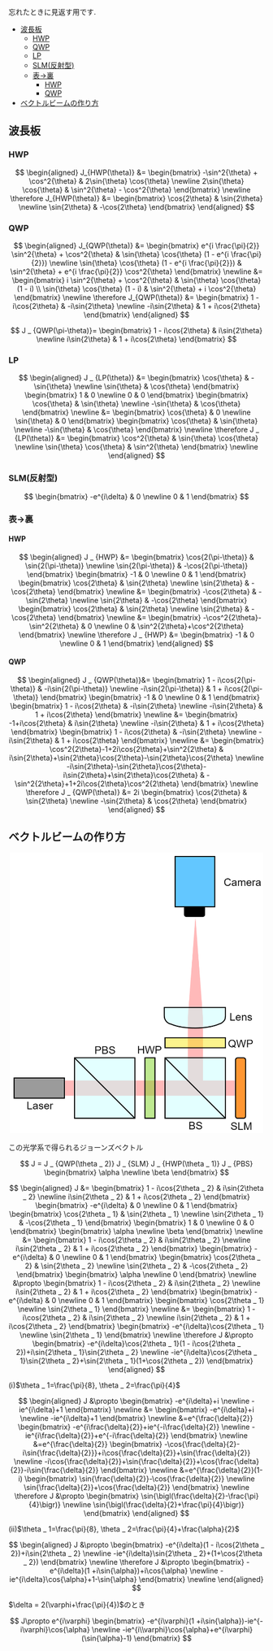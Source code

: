 忘れたときに見返す用です.

- [波長板](#波長板)
  - [HWP](#hwp)
  - [QWP](#qwp)
  - [LP](#lp)
  - [SLM(反射型)](#slm反射型)
  - [表→裏](#表裏)
    - [HWP](#hwp-1)
    - [QWP](#qwp-1)
- [ベクトルビームの作り方](#ベクトルビームの作り方)


## 波長板

### HWP

$$
\begin{aligned}
J_{HWP(\theta)} &=
\begin{bmatrix}
-\sin^2{\theta} + \cos^2{\theta} & 2\sin{\theta} \cos{\theta} \newline
2\sin{\theta} \cos{\theta} & \sin^2{\theta} - \cos^2{\theta}
\end{bmatrix} \newline
\therefore J_{HWP(\theta)} &= 
\begin{bmatrix}
\cos{2\theta} & \sin{2\theta} \newline
\sin{2\theta} & -\cos{2\theta}
\end{bmatrix}
\end{aligned}
$$

### QWP

$$
\begin{aligned}
J_{QWP(\theta)} &=
\begin{bmatrix}
e^{i \frac{\pi}{2}} \sin^2{\theta} + \cos^2{\theta} & \sin{\theta} \cos{\theta} (1 - e^{i \frac{\pi}{2}}) \newline
\sin{\theta} \cos{\theta} (1 - e^{i \frac{\pi}{2}}) & \sin^2{\theta} + e^{i \frac{\pi}{2}} \cos^2{\theta}
\end{bmatrix} \newline
&=
\begin{bmatrix}
i \sin^2{\theta} + \cos^2{\theta} & \sin{\theta} \cos{\theta} (1 - i) \\
\sin{\theta} \cos{\theta} (1 - i) & \sin^2{\theta} + i \cos^2{\theta}
\end{bmatrix} \newline
\therefore J_{QWP(\theta)}
&=
\begin{bmatrix}
1 - i\cos{2\theta} & -i\sin{2\theta} \newline
-i\sin{2\theta} & 1 + i\cos{2\theta}
\end{bmatrix}
\end{aligned}
$$

$$
J _ {QWP(\pi-\theta)}=
\begin{bmatrix}
1 - i\cos{2\theta} & i\sin{2\theta} \newline
i\sin{2\theta} & 1 + i\cos{2\theta}
\end{bmatrix}
$$

### LP

$$
\begin{aligned}
J _ {LP(\theta)} &=
\begin{bmatrix}
\cos{\theta} & -\sin{\theta} \newline
\sin{\theta} & \cos{\theta}
\end{bmatrix}
\begin{bmatrix}
1 & 0 \newline
0 & 0
\end{bmatrix}
\begin{bmatrix}
\cos{\theta} & \sin{\theta} \newline
-\sin{\theta} & \cos{\theta}
\end{bmatrix} \newline
&= 
\begin{bmatrix}
\cos{\theta} & 0 \newline
\sin{\theta} & 0
\end{bmatrix}
\begin{bmatrix}
\cos{\theta} & \sin{\theta} \newline
-\sin{\theta} & \cos{\theta}
\end{bmatrix} \newline
\therefore J _ {LP(\theta)} &= 
\begin{bmatrix}
\cos^2{\theta} & \sin{\theta} \cos{\theta} \newline
\sin{\theta} \cos{\theta} & \sin^2{\theta}
\end{bmatrix} \newline
\end{aligned}
$$

### SLM(反射型)

$$
\begin{bmatrix}
  -e^{i\delta} & 0 \newline
  0 & 1
\end{bmatrix}
$$

### 表→裏

#### HWP

$$
\begin{aligned}
J _ {HWP} &=
\begin{bmatrix}
\cos{2(\pi-\theta)} & \sin{2(\pi-\theta)} \newline
\sin{2(\pi-\theta)} & -\cos{2(\pi-\theta)}
\end{bmatrix}
\begin{bmatrix}
-1 & 0 \newline
0 & 1
\end{bmatrix}
\begin{bmatrix}
\cos{2\theta} & \sin{2\theta} \newline
\sin{2\theta} & -\cos{2\theta}
\end{bmatrix} \newline
&=
\begin{bmatrix}
-\cos{2\theta} & -\sin{2\theta} \newline
\sin{2\theta} & -\cos{2\theta}
\end{bmatrix}
\begin{bmatrix}
\cos{2\theta} & \sin{2\theta} \newline
\sin{2\theta} & -\cos{2\theta}
\end{bmatrix} \newline
&=
\begin{bmatrix}
-\cos^2{2\theta}-\sin^2{2\theta} & 0 \newline
0 & \sin^2{2\theta}+\cos^2{2\theta}
\end{bmatrix} \newline
\therefore J _ {HWP} &=
\begin{bmatrix}
-1 & 0 \newline
0 & 1
\end{bmatrix}
\end{aligned}
$$

#### QWP

$$
\begin{aligned}
J _ {QWP(\theta)}&=
\begin{bmatrix}
1 - i\cos{2(\pi-\theta)} & -i\sin{2(\pi-\theta)} \newline
-i\sin{2(\pi-\theta)} & 1 + i\cos{2(\pi-\theta)}
\end{bmatrix}
\begin{bmatrix}
-1 & 0 \newline
0 & 1
\end{bmatrix}
\begin{bmatrix}
1 - i\cos{2\theta} & -i\sin{2\theta} \newline
-i\sin{2\theta} & 1 + i\cos{2\theta}
\end{bmatrix} \newline
&=
\begin{bmatrix}
-1+i\cos{2\theta} & i\sin{2\theta} \newline
-i\sin{2\theta} & 1 + i\cos{2\theta}
\end{bmatrix}
\begin{bmatrix}
1 - i\cos{2\theta} & -i\sin{2\theta} \newline
-i\sin{2\theta} & 1 + i\cos{2\theta}
\end{bmatrix} \newline
&=
\begin{bmatrix}
\cos^2{2\theta}-1+2i\cos{2\theta}+\sin^2{2\theta} & i\sin{2\theta}+\sin{2\theta}\cos{2\theta}-\sin{2\theta}\cos{2\theta} \newline
-i\sin{2\theta}-\sin{2\theta}\cos{2\theta}-i\sin{2\theta}+\sin{2\theta}\cos{2\theta} & -\sin^2{2\theta}+1+2i\cos{2\theta}\cos^2{2\theta}
\end{bmatrix} \newline
\therefore J _ {QWP(\theta)} &= 2i
\begin{bmatrix}
\cos{2\theta} & \sin{2\theta} \newline
-\sin{2\theta} & \cos{2\theta}
\end{bmatrix}
\end{aligned}
$$

## ベクトルビームの作り方

<p align="center">
<img src="https://github.com/sk0ik/Vector_Beam/blob/main/Pic/setup/generate_radial_azimuthal.png" alt="サンプル画像" width="500">
</p>

この光学系で得られるジョーンズベクトル

$$
J = J _ {QWP(\theta _ 2)} J _ {SLM} J _ {HWP(\theta _ 1)} J _ {PBS}
\begin{bmatrix}
\alpha \newline
\beta
\end{bmatrix}
$$

$$
\begin{aligned}
J &= 
  \begin{bmatrix}
    1 - i\cos{2\theta _ 2} & i\sin{2\theta _ 2} \newline
    i\sin{2\theta _ 2} & 1 + i\cos{2\theta _ 2}
  \end{bmatrix}
  \begin{bmatrix}
    -e^{i\delta} & 0 \newline
    0 & 1
  \end{bmatrix}
  \begin{bmatrix}
    \cos{2\theta _ 1} & \sin{2\theta _ 1} \newline
    \sin{2\theta _ 1} & -\cos{2\theta _ 1}
  \end{bmatrix}
  \begin{bmatrix}
    1 & 0 \newline
    0 & 0
  \end{bmatrix}
  \begin{bmatrix}
    \alpha \newline
    \beta
  \end{bmatrix} \newline
  &=
  \begin{bmatrix}
    1 - i\cos{2\theta _ 2} & i\sin{2\theta _ 2} \newline
    i\sin{2\theta _ 2} & 1 + i\cos{2\theta _ 2}
  \end{bmatrix}
  \begin{bmatrix}
    -e^{i\delta} & 0 \newline
    0 & 1
  \end{bmatrix}
  \begin{bmatrix}
    \cos{2\theta _ 2} & \sin{2\theta _ 2} \newline
    \sin{2\theta _ 2} & -\cos{2\theta _ 2}
  \end{bmatrix}
  \begin{bmatrix}
    \alpha \newline
    0
  \end{bmatrix} \newline
&\propto
  \begin{bmatrix}
    1 - i\cos{2\theta _ 2} & i\sin{2\theta _ 2} \newline
    i\sin{2\theta _ 2} & 1 + i\cos{2\theta _ 2}
  \end{bmatrix}
  \begin{bmatrix}
    -e^{i\delta} & 0 \newline
    0 & 1
  \end{bmatrix}
  \begin{bmatrix}
    \cos{2\theta _ 1} \newline
    \sin{2\theta _ 1}
  \end{bmatrix} \newline
&=
  \begin{bmatrix}
    1 - i\cos{2\theta _ 2} & i\sin{2\theta _ 2} \newline
    i\sin{2\theta _ 2} & 1 + i\cos{2\theta _ 2}
  \end{bmatrix}
  \begin{bmatrix}
    -e^{i\delta}\cos{2\theta _ 1} \newline
    \sin{2\theta _ 1}
  \end{bmatrix} \newline
\therefore J &\propto
  \begin{bmatrix}
    -e^{i\delta}\cos{2\theta _ 1}(1 - i\cos{2\theta _ 2})+i\sin{2\theta _ 1}\sin{2\theta _ 2} \newline
    -ie^{i\delta}\cos{2\theta _ 1}\sin{2\theta _ 2}+\sin{2\theta _ 1}(1+\cos{2\theta _ 2})
  \end{bmatrix}
\end{aligned}
$$

(ⅰ)$\theta _ 1=\frac{\pi}{8}, \theta _ 2=\frac{\pi}{4}$

$$
\begin{aligned}
  J &\propto
  \begin{bmatrix}
    -e^{i\delta}+i \newline
    -ie^{i\delta}+1
  \end{bmatrix} \newline
  &=
  \begin{bmatrix}
    -e^{i\delta}+i \newline
    -ie^{i\delta}+1
  \end{bmatrix} \newline
  &=e^{\frac{\delta}{2}}
  \begin{bmatrix}
    -e^{i\frac{\delta}{2}}+ie^{-i\frac{\delta}{2}} \newline
    -ie^{i\frac{\delta}{2}}+e^{-i\frac{\delta}{2}}
  \end{bmatrix} \newline
  &=e^{\frac{\delta}{2}}
  \begin{bmatrix}
  -\cos{\frac{\delta}{2}-i\sin{\frac{\delta}{2}}}+i\cos{\frac{\delta}{2}}+\sin{\frac{\delta}{2}} \newline
  -i\cos{\frac{\delta}{2}}+\sin{\frac{\delta}{2}}+\cos{\frac{\delta}{2}}-i\sin{\frac{\delta}{2}}
  \end{bmatrix} \newline
  &=e^{\frac{\delta}{2}}(1-i)
  \begin{bmatrix}
  \sin{\frac{\delta}{2}}-\cos{\frac{\delta}{2}} \newline
  \sin{\frac{\delta}{2}}+\cos{\frac{\delta}{2}}
  \end{bmatrix} \newline
  \therefore J &\propto
  \begin{bmatrix}
  \sin{\bigl(\frac{\delta}{2}-\frac{\pi}{4}\bigr)} \newline
  \sin{\bigl(\frac{\delta}{2}+\frac{\pi}{4}\bigr)}
  \end{bmatrix}  
\end{aligned}
$$

(ⅱ)$\theta _ 1=\frac{\pi}{8}, \theta _ 2=\frac{\pi}{4}+\frac{\alpha}{2}$

$$
\begin{aligned}
  J &\propto
  \begin{bmatrix}
    -e^{i\delta}(1 - i\cos{2\theta _ 2})+i\sin{2\theta _ 2} \newline
    -ie^{i\delta}\sin{2\theta _ 2}+(1+\cos{2\theta _ 2})
  \end{bmatrix} \newline
  \therefore J &\propto
  \begin{bmatrix}
    -e^{i\delta}(1 +i\sin{\alpha})+i\cos{\alpha} \newline
    -ie^{i\delta}\cos{\alpha}+1-\sin{\alpha}
  \end{bmatrix} \newline  
\end{aligned}
$$

$\delta = 2(\varphi+\frac{\pi}{4})$のとき

$$
J\propto e^{i\varphi}
\begin{bmatrix}
  -e^{i\varphi}(1 +i\sin{\alpha})-ie^{-i\varphi}\cos{\alpha} \newline
  -ie^{i\\varphi}\cos{\alpha}+e^{i\varphi}(\sin{\alpha}-1)
\end{bmatrix}
$$